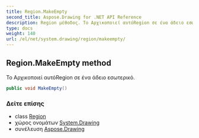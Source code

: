 ```yaml
---
title: Region.MakeEmpty
second_title: Aspose.Drawing for .NET API Reference
description: Region μέθοδος. Το Αρχικοποιεί αυτόRegion σε ένα άδειο εσωτερικό.
type: docs
weight: 140
url: /el/net/system.drawing/region/makeempty/
---
```

## Region.MakeEmpty method

Το Αρχικοποιεί αυτόRegion σε ένα άδειο εσωτερικό.

```csharp
public void MakeEmpty()
```

### Δείτε επίσης

* class [Region](../)
* χώρος ονομάτων [System.Drawing](../../region/)
* συνέλευση [Aspose.Drawing](../../../)


